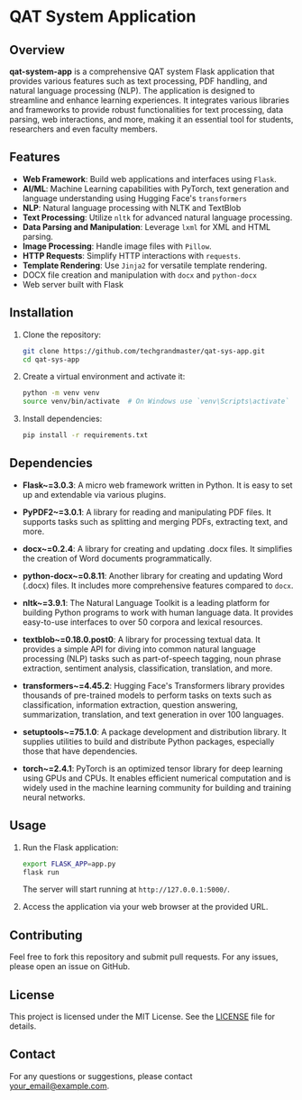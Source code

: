 # QAT System Application

## Overview
**qat-system-app** is a comprehensive QAT system Flask application that provides various features such as text processing, PDF handling, and natural language processing (NLP). The application is designed to streamline and enhance learning experiences. It integrates various libraries and frameworks to provide robust functionalities for text processing, data parsing, web interactions, and more, making it an essential tool for students, researchers and even faculty members.

## Features
- **Web Framework**: Build web applications and interfaces using `Flask`.
- **AI/ML**: Machine Learning capabilities with PyTorch, text generation and language understanding using Hugging Face's `transformers`
- **NLP**: Natural language processing with NLTK and TextBlob
- **Text Processing**: Utilize `nltk` for advanced natural language processing.
- **Data Parsing and Manipulation**: Leverage `lxml` for XML and HTML parsing.
- **Image Processing**: Handle image files with `Pillow`.
- **HTTP Requests**: Simplify HTTP interactions with `requests`.
- **Template Rendering**: Use `Jinja2` for versatile template rendering.
- DOCX file creation and manipulation with `docx` and `python-docx`
- Web server built with Flask

## Installation

1. Clone the repository:
   ```bash
   git clone https://github.com/techgrandmaster/qat-sys-app.git
   cd qat-sys-app
   ```

2. Create a virtual environment and activate it:
   ```bash
   python -m venv venv
   source venv/bin/activate  # On Windows use `venv\Scripts\activate`
   ```
   
3. Install dependencies:
   ```bash
   pip install -r requirements.txt
   ```

## Dependencies

- **Flask~=3.0.3**: A micro web framework written in Python. It is easy to set up and extendable via various plugins.

- **PyPDF2~=3.0.1**: A library for reading and manipulating PDF files. It supports tasks such as splitting and merging PDFs, extracting text, and more.

- **docx~=0.2.4**: A library for creating and updating .docx files. It simplifies the creation of Word documents programmatically.

- **python-docx~=0.8.11**: Another library for creating and updating Word (.docx) files. It includes more comprehensive features compared to `docx`.

- **nltk~=3.9.1**: The Natural Language Toolkit is a leading platform for building Python programs to work with human language data. It provides easy-to-use interfaces to over 50 corpora and lexical resources.

- **textblob~=0.18.0.post0**: A library for processing textual data. It provides a simple API for diving into common natural language processing (NLP) tasks such as part-of-speech tagging, noun phrase extraction, sentiment analysis, classification, translation, and more.

- **transformers~=4.45.2**: Hugging Face's Transformers library provides thousands of pre-trained models to perform tasks on texts such as classification, information extraction, question answering, summarization, translation, and text generation in over 100 languages.

- **setuptools~=75.1.0**: A package development and distribution library. It supplies utilities to build and distribute Python packages, especially those that have dependencies.

- **torch~=2.4.1**: PyTorch is an optimized tensor library for deep learning using GPUs and CPUs. It enables efficient numerical computation and is widely used in the machine learning community for building and training neural networks.

## Usage

1. Run the Flask application:
   ```bash
   export FLASK_APP=app.py
   flask run
   ```
   The server will start running at `http://127.0.0.1:5000/`.

2. Access the application via your web browser at the provided URL.

## Contributing

Feel free to fork this repository and submit pull requests. For any issues, please open an issue on GitHub.

## License

This project is licensed under the MIT License. See the [LICENSE](LICENSE) file for details.

## Contact

For any questions or suggestions, please contact [your_email@example.com](mailto:your_email@example.com).